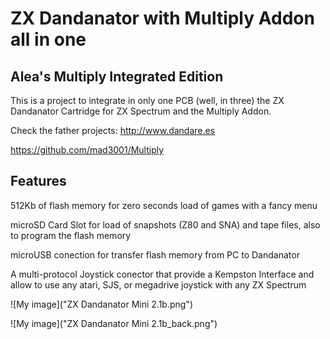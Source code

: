 # ZX Dandanator with Multiply Addon all in one
## Alea's Multiply Integrated Edition

This is a project to integrate in only one PCB (well, in three) the ZX Dandanator Cartridge for ZX Spectrum and the Multiply Addon.

Check the father projects:
http://www.dandare.es

https://github.com/mad3001/Multiply

## Features

512Kb of flash memory for zero seconds load of games with a fancy menu

microSD Card Slot for load of snapshots (Z80 and SNA) and tape files, also to program the flash memory

microUSB conection for transfer flash memory from PC to Dandanator

A multi-protocol Joystick conector that provide a Kempston Interface and allow to use any atari, SJS, or megadrive joystick with any ZX Spectrum

![My image]("ZX Dandanator Mini 2.1b.png")

![My image]("ZX Dandanator Mini 2.1b_back.png")


